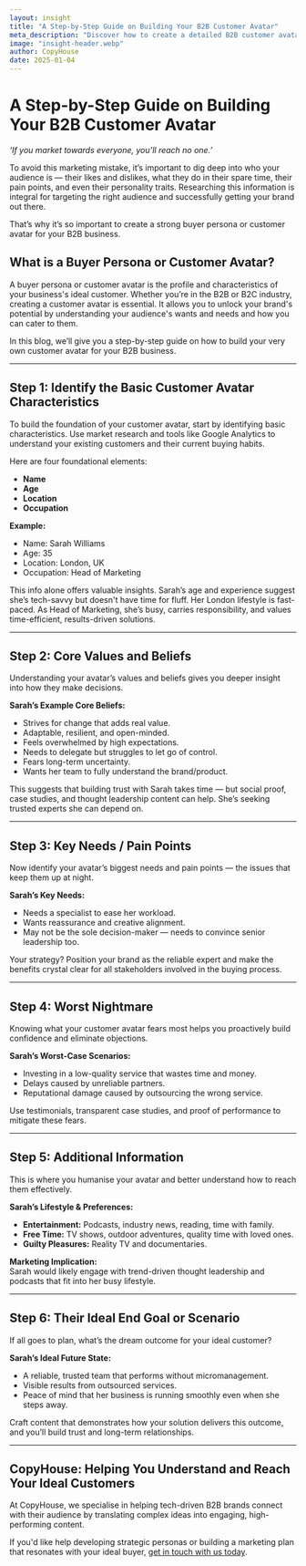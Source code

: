 ```yaml
---
layout: insight
title: "A Step-by-Step Guide on Building Your B2B Customer Avatar"
meta_description: "Discover how to create a detailed B2B customer avatar with this practical step-by-step guide, helping you target the right audience effectively."
image: "insight-header.webp"
author: CopyHouse
date: 2025-01-04
---
```


# A Step-by-Step Guide on Building Your B2B Customer Avatar

*‘If you market towards everyone, you’ll reach no one.’*

To avoid this marketing mistake, it’s important to dig deep into who your audience is — their likes and dislikes, what they do in their spare time, their pain points, and even their personality traits. Researching this information is integral for targeting the right audience and successfully getting your brand out there. 

That’s why it’s so important to create a strong buyer persona or customer avatar for your B2B business. 

## What is a Buyer Persona or Customer Avatar?

A buyer persona or customer avatar is the profile and characteristics of your business's ideal customer. Whether you’re in the B2B or B2C industry, creating a customer avatar is essential. It allows you to unlock your brand's potential by understanding your audience's wants and needs and how you can cater to them. 

In this blog, we’ll give you a step-by-step guide on how to build your very own customer avatar for your B2B business.  

---

## Step 1: Identify the Basic Customer Avatar Characteristics

To build the foundation of your customer avatar, start by identifying basic characteristics. Use market research and tools like Google Analytics to understand your existing customers and their current buying habits. 

Here are four foundational elements:
- **Name**
- **Age**
- **Location**
- **Occupation**

**Example:**
- Name: Sarah Williams  
- Age: 35  
- Location: London, UK  
- Occupation: Head of Marketing  

This info alone offers valuable insights. Sarah’s age and experience suggest she’s tech-savvy but doesn't have time for fluff. Her London lifestyle is fast-paced. As Head of Marketing, she’s busy, carries responsibility, and values time-efficient, results-driven solutions.

---

## Step 2: Core Values and Beliefs

Understanding your avatar’s values and beliefs gives you deeper insight into how they make decisions.

**Sarah’s Example Core Beliefs:**
- Strives for change that adds real value.
- Adaptable, resilient, and open-minded.
- Feels overwhelmed by high expectations.
- Needs to delegate but struggles to let go of control.
- Fears long-term uncertainty.
- Wants her team to fully understand the brand/product.

This suggests that building trust with Sarah takes time — but social proof, case studies, and thought leadership content can help. She’s seeking trusted experts she can depend on.

---

## Step 3: Key Needs / Pain Points

Now identify your avatar’s biggest needs and pain points — the issues that keep them up at night.

**Sarah’s Key Needs:**
- Needs a specialist to ease her workload.
- Wants reassurance and creative alignment.
- May not be the sole decision-maker — needs to convince senior leadership too.

Your strategy? Position your brand as the reliable expert and make the benefits crystal clear for all stakeholders involved in the buying process.

---

## Step 4: Worst Nightmare

Knowing what your customer avatar fears most helps you proactively build confidence and eliminate objections.

**Sarah’s Worst-Case Scenarios:**
- Investing in a low-quality service that wastes time and money.
- Delays caused by unreliable partners.
- Reputational damage caused by outsourcing the wrong service.

Use testimonials, transparent case studies, and proof of performance to mitigate these fears.

---

## Step 5: Additional Information

This is where you humanise your avatar and better understand how to reach them effectively.

**Sarah’s Lifestyle & Preferences:**
- **Entertainment:** Podcasts, industry news, reading, time with family.
- **Free Time:** TV shows, outdoor adventures, quality time with loved ones.
- **Guilty Pleasures:** Reality TV and documentaries.

**Marketing Implication:**  
Sarah would likely engage with trend-driven thought leadership and podcasts that fit into her busy lifestyle.

---

## Step 6: Their Ideal End Goal or Scenario

If all goes to plan, what’s the dream outcome for your ideal customer?

**Sarah’s Ideal Future State:**
- A reliable, trusted team that performs without micromanagement.
- Visible results from outsourced services.
- Peace of mind that her business is running smoothly even when she steps away.

Craft content that demonstrates how your solution delivers this outcome, and you’ll build trust and long-term relationships.

---

## CopyHouse: Helping You Understand and Reach Your Ideal Customers

At CopyHouse, we specialise in helping tech-driven B2B brands connect with their audience by translating complex ideas into engaging, high-performing content. 

If you'd like help developing strategic personas or building a marketing plan that resonates with your ideal buyer, [get in touch with us today](https://www.copyhouse.io/contact).

